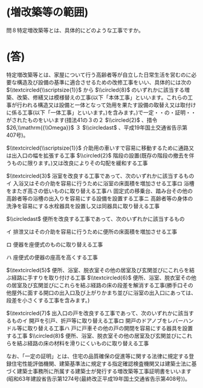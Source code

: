 # (増改築等の範囲)

問８特定増改築等とは、具体的にどのような工事ですか。

# (答)

特定増改築等とは、家屋について行う高齢者等が自立した日常生活を営むのに必要な構造及び設備の基準に適合させるための改修工事をいい、具体的には次の $\\textcircled{\\scriptsize{1}}$ から $\\circled{8}$ のいずれかに該当する増築、改築、修繕又は模様替えの工事(以下「本体工事」といいます。これらの工事が行われる構造又は設備と一体となって効用を果たす設備の取替え又は取付けに係る工事(以下「一体工事」といいます。)を含みます。)で一定・・の・証明・・がされたものをいいます(措法41の３の２ $\\circled{2}$ 、措令 $26,\\mathrm{{\\Omega}}$ ３ $\\circledast$ 、平成19年国土交通省告示第407号)。

$\\textcircled{\\scriptsize{1}}$ 介助用の車いすで容易に移動するために通路又は出入口の幅を拡張する工事 $\\circled{2}$ 階段の設置(既存の階段の撤去を伴うものに限ります。)又は改良によりその勾配を緩和する工事

$\\textcircled{3}$ 浴室を改良する工事であって、次のいずれかに該当するものイ 入浴又はその介助を容易に行うために浴室の床面積を増加させる工事ロ 浴槽をまたぎ高さの低いものに取り替える工事ハ 固定式の移乗台、踏み台その他の高齢者等の浴槽の出入りを容易にする設備を設置する工事ニ 高齢者等の身体の洗浄を容易にする水栓器具を設置し又は同器具に取り替える工事

$\\circledast$ 便所を改良する工事であって、次のいずれかに該当するもの

イ 排泄又はその介助を容易に行うために便所の床面積を増加させる工事

ロ 便器を座便式のものに取り替える工事

ハ 座便式の便器の座高を高くする工事

$\\textcircled{5}$ 便所、浴室、脱衣室その他の居室及び玄関並びにこれらを結ぶ経路に手すりを取り付ける工事 $\\textcircled{6}$ 便所、浴室、脱衣室その他の居室及び玄関並びにこれらを結ぶ経路の床の段差を解消する工事(勝手口その他屋外に面する開口の出入口及び上がりかまち並びに浴室の出入口にあっては、段差を小さくする工事を含みます。)

$\\textcircled{7}$ 出入口の戸を改良する工事であって、次のいずれかに該当するものイ 開戸を引戸、折戸等に取り替える工事ロ 開戸のドアノブをレバーハンドル等に取り替える工事ハ 戸に戸車その他の戸の開閉を容易にする器具を設置する工事 $\\circled{8}$ 便所、浴室、脱衣室その他の居室及び玄関並びにこれらを結ぶ経路の床の材料を滑りにくいものに取り替える工事

なお、「一定の証明」とは、住宅の品質確保の促進等に関する法律に規定する登録住宅性能評価機関、建築基準法に規定する指定確認検査機関又は建築士法に基づく建築士事務所に所属する建築士が発行する増改築等工事証明書をいいます(昭和63年建設省告示第1274号(最終改正平成19年国土交通省告示第408号))。
